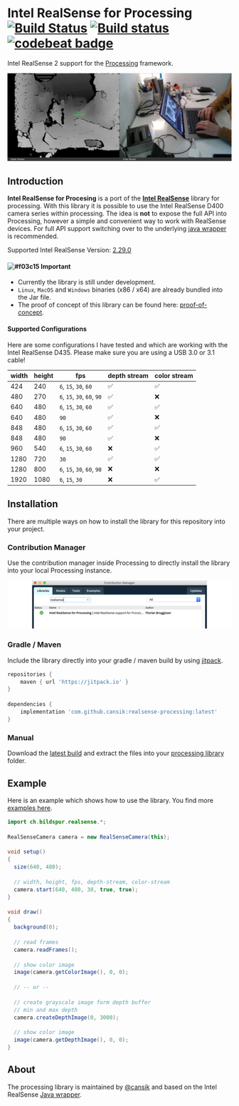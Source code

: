 # Intel RealSense for Processing [![Build Status](https://travis-ci.org/cansik/realsense-processing.svg?branch=master)](https://travis-ci.org/cansik/realsense-processing) [![Build status](https://ci.appveyor.com/api/projects/status/nqmgr5d1pfcmco7u?svg=true)](https://ci.appveyor.com/project/cansik/realsense-processing) [![codebeat badge](https://codebeat.co/badges/9169f571-c486-4b1e-a34c-595e67cd9d93)](https://codebeat.co/projects/github-com-cansik-realsense-processing-master)
Intel RealSense 2 support for the [Processing](https://processing.org/) framework.

![Example](readme/example.jpg)

## Introduction

**Intel RealSense for Procesing** is a port of the **[Intel RealSense](https://github.com/IntelRealSense/librealsense)** library for processing. With this library it is possible to use the Intel RealSense D400 camera series within processing. The idea is **not** to expose the full API into Processing, however a simple and convenient way to work with RealSense devices. For full API support switching over to the underlying [java wrapper](https://github.com/cansik/librealsense-java) is recommended.

Supported Intel RealSense Version: [2.29.0](https://github.com/IntelRealSense/librealsense/releases/tag/v2.29.0)

#### ![#f03c15](https://placehold.it/12/f03c15/000000?text=+) Important

- Currently the library is still under development.
- `Linux`, `MacOS` and `Windows` binaries (x86 / x64) are already bundled into the Jar file.
- The proof of concept of this library can be found here: [proof-of-concept](https://github.com/cansik/realsense-processing/tree/master/proof-of-concept).


#### Supported Configurations
Here are some configurations I have tested and which are working with the Intel RealSense D435. Please make sure you are using a USB 3.0 or 3.1 cable!

| width | height | fps                         | depth stream | color stream |
|-------|--------|-----------------------------|--------------|--------------|
| 424   | 240    | `6`, `15`, `30`, `60`       | ✅            | ✅            |
| 480   | 270    | `6`, `15`, `30`, `60`, `90` | ✅            | ❌            |
| 640   | 480    | `6`, `15`, `30`, `60`       | ✅            | ✅            |
| 640   | 480    | `90`                        | ✅            | ❌            |
| 848   | 480    | `6`, `15`, `30`, `60`       | ✅            | ✅            |
| 848   | 480    | `90`                        | ✅            | ❌            |
| 960   | 540    | `6`, `15`, `30`, `60`       | ❌            | ✅            |
| 1280  | 720    | `30`                        | ✅            | ✅            |
| 1280  | 800    | `6`, `15`, `30`, `60`, `90` | ❌            | ❌            |
| 1920  | 1080   | `6`, `15`, `30`             | ❌            | ✅            |

## Installation
There are multiple ways on how to install the library for this repository into your project.

### Contribution Manager
Use the contribution manager inside Processing to directly install the library into your local Processing instance.

![Contribution Manager](readme/contribution.png)

### Gradle / Maven
Include the library directly into your gradle / maven build by using [jitpack](https://jitpack.io/#cansik/realsense-processing/latest).

```groovy
repositories {
    maven { url 'https://jitpack.io' }
}

dependencies {
    implementation 'com.github.cansik:realsense-processing:latest'
}
```

### Manual

Download the [latest build](https://github.com/cansik/realsense-processing/releases/tag/contributed) and extract the files into your [processing library](https://github.com/processing/processing/wiki/How-to-Install-a-Contributed-Library) folder.

## Example

Here is an example which shows how to use the library. You find more [examples here](https://github.com/cansik/realsense-processing/tree/master/examples).

```java
import ch.bildspur.realsense.*;

RealSenseCamera camera = new RealSenseCamera(this);

void setup()
{
  size(640, 480);

  // width, height, fps, depth-stream, color-stream
  camera.start(640, 480, 30, true, true);
}

void draw()
{
  background(0);

  // read frames
  camera.readFrames();

  // show color image
  image(camera.getColorImage(), 0, 0);
  
  // -- or --
  
  // create grayscale image form depth buffer
  // min and max depth
  camera.createDepthImage(0, 3000);
  
  // show color image
  image(camera.getDepthImage(), 0, 0);
}
```

## About

The processing library is maintained by [@cansik](https://github.com/cansik) and based on the Intel RealSense [Java wrapper](https://github.com/cansik/librealsense-java).
